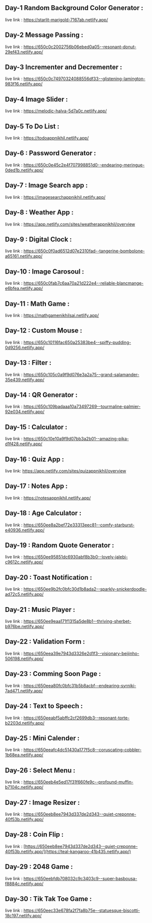 ## Day-1 Random Background Color Generator : 
  live link : https://starlit-marigold-7167ab.netlify.app/

## Day-2 Message Passing :
  live link : https://650c0c2002756b06ebed0a05--resonant-donut-29ef43.netlify.app/

## Day-3 Incrementer and Decrementer :
  live link : https://650c0c74970324088556df33--glistening-lamington-983f16.netlify.app/

## Day-4 Image Slider :
  live link : https://melodic-halva-5d7a0c.netlify.app/

## Day-5 To Do List : 
  live link : https://todoappnikhil.netlify.app/

## Day-6 : Password Generator :
  live link : https://650c0e45c2e4f707998851d0--endearing-meringue-0ded1b.netlify.app/

## Day-7 : Image Search app :
  live link : https://imagesearchappnikhil.netlify.app/

## Day-8 : Weather App :
  live link : https://app.netlify.com/sites/weatherappnikhil/overview

## Day-9 : Digital Clock : 
  live link : https://650c0f0ad6512d07e2310fad--tangerine-bombolone-a65161.netlify.app/

## Day-10 : Image Carosoul : 
  live link : https://650c0fab7c6aa70a21d222e4--reliable-blancmange-e6bfea.netlify.app/

## Day-11 : Math Game :
  live link : https://mathgamenikhilsai.netlify.app/

## Day-12 : Custom Mouse :
  live link : https://650c10116fac650a25383be4--spiffy-pudding-0d9256.netlify.app/

## Day-13 : Filter :
  live link : https://650c105c0a9f9d076e3a2a75--grand-salamander-35e439.netlify.app/

## Day-14 : QR Generator :
  live link : https://650c109badaaa10a73497269--tourmaline-palmier-92e034.netlify.app/

## Day-15 : Calculator : 
  live link : https://650c10e10a9f9d07bb3a2b01--amazing-pika-d1f428.netlify.app/

## Day-16 : Quiz App :
  live link: https://app.netlify.com/sites/quizappnikhil/overview

## Day-17 : Notes App :
  live link : https://notesappnikhil.netlify.app/

## Day-18 : Age Calculator : 
  live link : https://650ee8a2bef72e33313eec81--comfy-starburst-e40936.netlify.app/

## Day-19 : Random Quote Generator :
  live link : https://650ee95851dc6930abf8b3b0--lovely-jalebi-c9612c.netlify.app/

## Day-20 : Toast Notification :
  live link : https://650ee9b2fc0bfc30d1b8ada2--sparkly-snickerdoodle-ad72c5.netlify.app/

## Day-21 : Music Player :
  live link : https://650ee9eaa171f1315a5de8b1--thriving-sherbet-b976be.netlify.app/

## Day-22 : Validation Form : 
  live link : https://650eea39e7943d3326e2d1f3--visionary-beijinho-506198.netlify.app/

## Day-23 : Comming Soon Page :
  live link : https://650eea80fc0bfc31b5b8acbf--endearing-syrniki-7ad471.netlify.app/

## Day-24 : Text to Speech :
  live link : https://650eeabf5abffc2cf2699db3--resonant-torte-b2203d.netlify.app/

## Day-25 : Mini Calender :
  live link : https://650eeafc4dc51430a177f5c8--coruscating-cobbler-1b68ea.netlify.app/

## Day-26 : Select Menu :
  live link : https://650eeb4e5ed17f31f660fe9c--profound-muffin-b7104c.netlify.app/

## Day-27 : Image Resizer : 
  live link : https://650eeb8ee7943d337de2d343--quiet-creponne-40f53b.netlify.app/

## Day-28 : Coin Flip :
  live link : [https://650eeb8ee7943d337de2d343--quiet-creponne-40f53b.netlify.app/](https://teal-kangaroo-41b435.netlify.app/)

## Day-29 : 2048 Game :
  live link : https://650eebfdb708032c9c3403c9--super-basbousa-f8884c.netlify.app/

## Day-30 : Tik Tak Toe Game : 
  live link : https://650eec33e678fa2f7fa8b75e--statuesque-biscotti-18c197.netlify.app/


